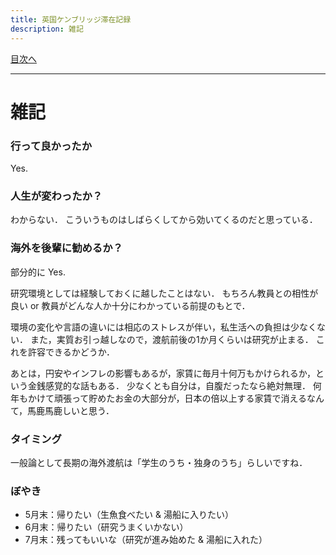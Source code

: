 ```yaml
---
title: 英国ケンブリッジ滞在記録
description: 雑記
---
```


[目次へ](./index)

---

# 雑記

### 行って良かったか

Yes.

### 人生が変わったか？

わからない．
こういうものはしばらくしてから効いてくるのだと思っている．

### 海外を後輩に勧めるか？

部分的に Yes.

研究環境としては経験しておくに越したことはない．
もちろん教員との相性が良い or 教員がどんな人か十分にわかっている前提のもとで．

環境の変化や言語の違いには相応のストレスが伴い，私生活への負担は少なくない．
また，実質お引っ越しなので，渡航前後の1か月くらいは研究が止まる．
これを許容できるかどうか．

あとは，円安やインフレの影響もあるが，家賃に毎月十何万もかけられるか，という金銭感覚的な話もある．
少なくとも自分は，自腹だったなら絶対無理．
何年もかけて頑張って貯めたお金の大部分が，日本の倍以上する家賃で消えるなんて，馬鹿馬鹿しいと思う．

### タイミング

一般論として長期の海外渡航は「学生のうち・独身のうち」らしいですね．

### ぼやき

- 5月末：帰りたい（生魚食べたい & 湯船に入りたい）
- 6月末：帰りたい（研究うまくいかない）
- 7月末：残ってもいいな（研究が進み始めた & 湯船に入れた）
